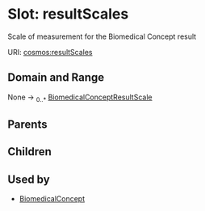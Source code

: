 
# Slot: resultScales


Scale of measurement for the Biomedical Concept result

URI: [cosmos:resultScales](https://www.cdisc.org/cosmos/1-0resultScales)


## Domain and Range

None &#8594;  <sub>0..\*</sub> [BiomedicalConceptResultScale](BiomedicalConceptResultScale.md)

## Parents


## Children


## Used by

 * [BiomedicalConcept](BiomedicalConcept.md)
